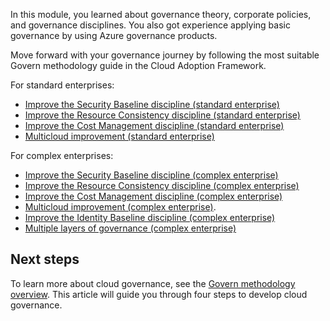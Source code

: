 In this module, you learned about governance theory, corporate policies, and governance disciplines. You also got experience applying basic governance by using Azure governance products.

Move forward with your governance journey by following the most suitable Govern methodology guide in the Cloud Adoption Framework.

For standard enterprises:

- [Improve the Security Baseline discipline (standard enterprise)](https://docs.microsoft.com/azure/cloud-adoption-framework/govern/guides/standard/security-baseline-improvement?azure-portal=true)
- [Improve the Resource Consistency discipline (standard enterprise)](https://docs.microsoft.com/azure/cloud-adoption-framework/govern/guides/standard/resource-consistency-improvement?azure-portal=true)
- [Improve the Cost Management discipline (standard enterprise)](https://docs.microsoft.com/azure/cloud-adoption-framework/govern/guides/standard/cost-management-improvement?azure-portal=true)
- [Multicloud improvement (standard enterprise)](https://docs.microsoft.com/azure/cloud-adoption-framework/govern/guides/standard/multicloud-improvement?azure-portal=true)

For complex enterprises:

- [Improve the Security Baseline discipline (complex enterprise)](https://docs.microsoft.com/azure/cloud-adoption-framework/govern/guides/complex/security-baseline-improvement?azure-portal=true)
- [Improve the Resource Consistency discipline (complex enterprise)](https://docs.microsoft.com/azure/cloud-adoption-framework/govern/guides/complex/resource-consistency-improvement?azure-portal=true)
- [Improve the Cost Management discipline (complex enterprise)](https://docs.microsoft.com/azure/cloud-adoption-framework/govern/guides/complex/cost-management-improvement?azure-portal=true)
- [Multicloud improvement (complex enterprise)](https://docs.microsoft.com/azure/cloud-adoption-framework/govern/guides/complex/multicloud-improvement?azure-portal=true).
- [Improve the Identity Baseline discipline (complex enterprise)](https://docs.microsoft.com/azure/cloud-adoption-framework/govern/guides/complex/identity-baseline-improvement?azure-portal=true)
- [Multiple layers of governance (complex enterprise)](https://docs.microsoft.com/azure/cloud-adoption-framework/govern/guides/complex/multiple-layers-of-governance?azure-portal=true)

## Next steps

To learn more about cloud governance, see the [Govern methodology overview](https://docs.microsoft.com/azure/cloud-adoption-framework/govern/?azure-portal=true?). This article will guide you through four steps to develop cloud governance.
